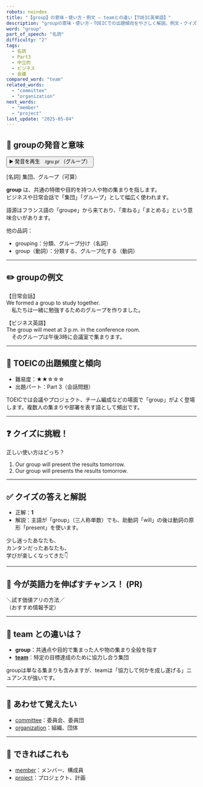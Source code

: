 ```yaml
---
robots: noindex
title: "【group】の意味・使い方・例文 ― teamとの違い【TOEIC英単語】"
description: "groupの意味・使い方・TOEICでの出題傾向をやさしく解説。例文・クイズ付きでteamとの違いもわかりやすく学べます。"
word: "group"
part_of_speech: "名詞"
difficulty: "2"
tags:
  - 名詞
  - Part3
  - 中立的
  - ビジネス
  - 会議
compared_word: "team"
related_words:
  - "committee"
  - "organization"
next_words:
  - "member"
  - "project"
last_update: "2025-05-04"
---
```


## 🔰 groupの発音と意味

<button class="play-audio" onclick="playTTS('group')">
  <span class="play-audio-main">
    ▶️ 発音を再生　/ɡruːp/
  </span>
  <span class="play-audio-sub">
    （グループ）
  </span>
</button>

[名詞] 集団、グループ（可算）

**group** は、共通の特徴や目的を持つ人や物の集まりを指します。  
ビジネスや日常会話で「集団」「グループ」として幅広く使われます。

語源はフランス語の「groupe」から来ており、「束ねる」「まとめる」という意味合いがあります。

他の品詞：  
- grouping：分類、グループ分け（名詞）
- group（動詞）：分類する、グループ化する（動詞）

---

## ✏️ groupの例文

【日常会話】  
We formed a group to study together.  
　私たちは一緒に勉強するためのグループを作りました。

【ビジネス英語】  
The group will meet at 3 p.m. in the conference room.  
　そのグループは午後3時に会議室で集まります。

---

## 🎯 TOEICの出題頻度と傾向

- 難易度：★★☆☆☆
- 出題パート：Part 3（会話問題）

TOEICでは会議やプロジェクト、チーム編成などの場面で「group」がよく登場します。複数人の集まりや部署を表す語として頻出です。

---

## ❓ クイズに挑戦！

正しい使い方はどっち？

1. Our group will present the results tomorrow.  
2. Our group will presents the results tomorrow.

---

## ✅ クイズの答えと解説

- 正解：**1**
- 解説：主語が「group」（三人称単数）でも、助動詞「will」の後は動詞の原形「present」を使います。

少し迷ったあなたも、  
カンタンだったあなたも、  
学びが楽しくなってきた👇️

---

## 🚀 今が英語力を伸ばすチャンス！ (PR)

<div class="info-center">
＼試す価値アリの方法／<br>  
（おすすめ情報予定）
</div>

---

## 🤔  team との違いは？

- **group**：共通点や目的で集まった人や物の集まり全般を指す
- **[team](/word/team/)**：特定の目標達成のために協力し合う集団

groupは単なる集まりも含みますが、teamは「協力して何かを成し遂げる」ニュアンスが強いです。

---

## 🧩 あわせて覚えたい

- [committee](/word/committee/)：委員会、委員団
- [organization](/word/organization/)：組織、団体

---

## 📖 できればこれも

- [member](/word/member/)：メンバー、構成員
- [project](/word/project/)：プロジェクト、計画

<!-- cvid: aid43_bid19 -->
